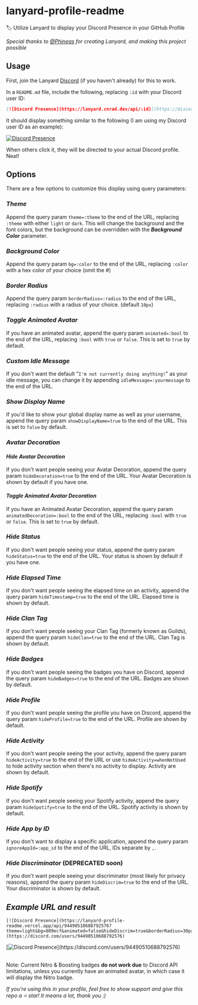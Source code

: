 <!-- markdownlint-disable -->
# lanyard-profile-readme

🏷️ Utilize Lanyard to display your Discord Presence in your GitHub Profile

_Special thanks to [@Phineas](https://github.com/Phineas/) for creating Lanyard, and making this project possible_

## Usage

First, join the Lanyard [Discord](https://discord.com/invite/WScAm7vNGF) (if you haven't already) for this to work.

In a `README.md` file, include the following, replacing `:id` with your Discord user ID:

```md
[![Discord Presence](https://lanyard.cnrad.dev/api/:id)](https://discord.com/users/:id)
```

It should display something similar to the following (I am using my Discord user ID as an example):

[![Discord Presence](https://lanyard.cnrad.dev/api/705665813994012695)](https://discord.com/users/705665813994012695)

When others click it, they will be directed to your actual Discord profile. Neat!

## Options

There are a few options to customize this display using query parameters:

### ___Theme___

Append the query param `theme=:theme` to the end of the URL, replacing `:theme` with either `light` or `dark`. This will change the background and the font colors, but the background can be overridden with the ___Background Color___ parameter.

### ___Background Color___

Append the query param `bg=:color` to the end of the URL, replacing `:color` with a hex color of your choice (omit the #)

### ___Border Radius___

Append the query param `borderRadius=:radius` to the end of the URL, replacing `:radius` with a radius of your choice. (default `10px`)

### ___Toggle Animated Avatar___

If you have an animated avatar, append the query param `animated=:bool` to the end of the URL, replacing `:bool` with `true` or `false`. This is set to `true` by default.

### ___Custom Idle Message___

If you don't want the default "`I'm not currently doing anything!`" as your idle message, you can change it by appending `idleMessage=:yourmessage` to the end of the URL.

### ___Show Display Name___

If you'd like to show your global display name as well as your username, append the query param `showDisplayName=true` to the end of the URL. This is set to `false` by default.

### ___Avatar Decoration___

#### ___Hide Avatar Decoration___
If you don't want people seeing your Avatar Decoration, append the query param `hideDecoration=true` to the end of the URL. Your Avatar Decoration is shown by default if you have one.

#### ___Toggle Animated Avatar Decoration___
If you have an Animated Avatar Decoration, append the query param `animatedDecoration=:bool` to the end of the URL, replacing `:bool` with `true` or `false`. This is set to `true` by default.

### ___Hide Status___

If you don't want people seeing your status, append the query param `hideStatus=true` to the end of the URL. Your status is shown by default if you have one.

### ___Hide Elapsed Time___

If you don't want people seeing the elapsed time on an activity, append the query param `hideTimestamp=true` to the end of the URL. Elapsed time is shown by default.

### ___Hide Clan Tag___

If you don't want people seeing your Clan Tag (formerly known as Guilds), append the query param `hideClan=true` to the end of the URL. Clan Tag is shown by default.

### ___Hide Badges___

If you don't want people seeing the badges you have on Discord, append the query param `hideBadges=true` to the end of the URL. Badges are shown by default.

### ___Hide Profile___

If you don't want people seeing the profile you have on Discord, append the query param `hideProfile=true` to the end of the URL. Profile are shown by default.

### ___Hide Activity___

If you don't want people seeing the your activity, append the query param `hideActivity=true` to the end of the URL or use `hideActivity=whenNotUsed` to hide activity section when there's no activity to display. Activity are shown by default.

### ___Hide Spotify___

If you don't want people seeing your Spotify activity, append the query param `hideSpotify=true` to the end of the URL. Spotify activity is shown by default.

### ___Hide App by ID___

If you don't want to display a specific application, append the query param `ignoreAppId=:app_id` to the end of the URL, IDs separate by `,`.

### ___Hide Discriminator___ (DEPRECATED soon)

If you don't want people seeing your discriminator (most likely for privacy reasons), append the query param `hideDiscrim=true` to the end of the URL. Your discriminator is shown by default.

## ___Example URL and result___

```
[![Discord Presence](https://lanyard-profile-readme.vercel.app/api/94490510688792576?theme=light&bg=809ecf&animated=false&hideDiscrim=true&borderRadius=30px&idleMessage=Probably%20doing%20something%20else...)](https://discord.com/users/94490510688792576)
```

[![Discord Presence](https://lanyard-profile-readme.vercel.app/api/94490510688792576?theme=light&bg=809ecf&animated=false&hideDiscrim=true&borderRadius=30px&idleMessage=Probably%20doing%20something%20else...)](https://discord.com/users/94490510688792576)

\
Note: Current Nitro & Boosting badges **do not work due** to Discord API limitations, unless you currently have an animated avatar, in which case it will display the Nitro badge.

_If you're using this in your profile, feel free to show support and give this repo a ⭐ star! It means a lot, thank you :)_
